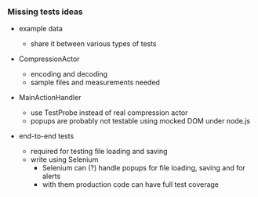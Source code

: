 ### Missing tests ideas

- example data
  - share it between various types of tests

- CompressionActor
  - encoding and decoding
  - sample files and measurements needed
  
- MainActionHandler
  - use TestProbe instead of real compression actor
  - popups are probably not testable using mocked DOM under node.js
  
- end-to-end tests
  - required for testing file loading and saving
  - write using Selenium
    - Selenium can (?) handle popups for file loading, saving and for alerts
    - with them production code can have full test coverage
